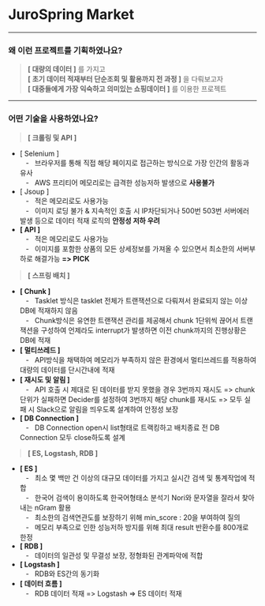 # JuroSpring Market
------------
### 왜 이런 프로젝트를 기획하였나요?
> **[ 대량의 데이터 ]** 를 가지고<br/>
> **[ 초기 데이터 적재부터 단순조회 및 활용까지 전 과정 ]** 을 다뤄보고자<br/>
> **[ 대중들에게 가장 익숙하고 의미있는 쇼핑데이터 ]** 를 이용한 프로젝트<br/>
------------
### 어떤 기술을 사용하였나요?
> **[ 크롤링 및 API ]**
+ [ Selenium ] <br/>&nbsp;&nbsp;&nbsp;-&nbsp;&nbsp;&nbsp;브라우저를 통해 직접 해당 페이지로 접근하는 방식으로 가장 인간의 활동과 유사<br/>&nbsp;&nbsp;&nbsp;-&nbsp;&nbsp;&nbsp;AWS 프리티어 메모리로는 급격한 성능저하 발생으로 **사용불가** <br/>
+ [ Jsoup ] <br/>&nbsp;&nbsp;&nbsp;-&nbsp;&nbsp;&nbsp;적은 메모리로도 사용가능<br/>&nbsp;&nbsp;&nbsp;-&nbsp;&nbsp;&nbsp;이미지 로딩 불가 & 지속적인 호출 시 IP차단되거나 500번 503번 서버에러 발생 등으로 데이터 적재 로직의 **안정성 저하 우려** <br/>
+ **[ API ]** <br/>&nbsp;&nbsp;&nbsp;-&nbsp;&nbsp;&nbsp;적은 메모리로도 사용가능<br/>&nbsp;&nbsp;&nbsp;-&nbsp;&nbsp;&nbsp;이미지를 포함한 상품의 모든 상세정보를 가져올 수 있으면서 최소한의 서버부하로 해결가능 **=> PICK** <br/>
> **[ 스프링 배치 ]**
+ **[ Chunk ]** <br/>&nbsp;&nbsp;&nbsp;-&nbsp;&nbsp;&nbsp;Tasklet 방식은 tasklet 전체가 트랜잭션으로 다뤄져서 완료되지 않는 이상 DB에 적재하지 않음<br/>&nbsp;&nbsp;&nbsp;-&nbsp;&nbsp;&nbsp;Chunk방식은 유연한 트랜잭션 관리를 제공해서 chunk 1단위씩 끊어서 트랜잭션을 구성하여 언제라도 interrupt가 발생하면 이전 chunk까지의 진행상황은 DB에 적재<br/>
+ **[ 멀티쓰레드 ]** <br/>&nbsp;&nbsp;&nbsp;-&nbsp;&nbsp;&nbsp;API방식을 채택하여 메모리가 부족하지 않은 환경에서 멀티쓰레드를 적용하여 대량의 데이터를 단시간내에 적재<br/>
+ **[ 재시도 및 알림 ]** <br/>&nbsp;&nbsp;&nbsp;-&nbsp;&nbsp;&nbsp;API 호출 시 제대로 된 데이터를 받지 못했을 경우 3번까지 재시도 => chunk단위가 실패하면 Decider를 설정하여 3번까지 해당 chunk를 재시도 => 모두 실패 시 Slack으로 알림을 띄우도록 설계하여 안정성 보장<br/>
+ **[ DB Connection ]** <br/>&nbsp;&nbsp;&nbsp;-&nbsp;&nbsp;&nbsp;DB Connection open시 list형태로 트랙킹하고 배치종료 전 DB Connection 모두 close하도록 설계<br/>
> **[ ES, Logstash, RDB ]**
+ **[ ES ]** <br/>&nbsp;&nbsp;&nbsp;-&nbsp;&nbsp;&nbsp;최소 몇 백만 건 이상의 대규모 데이터를 가지고 실시간 검색 및 통계작업에 적합<br/>&nbsp;&nbsp;&nbsp;-&nbsp;&nbsp;&nbsp;한국어 검색이 용이하도록 한국어형태소 분석기 Nori와 문자열을 잘라서 찾아내는 nGram 활용<br/>&nbsp;&nbsp;&nbsp;-&nbsp;&nbsp;&nbsp;최소한의 검색연관도를 보장하기 위해 min_score : 20을 부여하여 질의<br/>&nbsp;&nbsp;&nbsp;-&nbsp;&nbsp;&nbsp;메모리 부족으로 인한 성능저하 방지를 위해 최대 result 반환수를 800개로 한정<br/>
+ **[ RDB ]** <br/>&nbsp;&nbsp;&nbsp;-&nbsp;&nbsp;&nbsp;데이터의 일관성 및 무결성 보장, 정형화된 관계파악에 적합<br/>
+ **[ Logstash ]** <br/>&nbsp;&nbsp;&nbsp;-&nbsp;&nbsp;&nbsp;RDB와 ES간의 동기화<br/>
+ **[ 데이터 흐름 ]** <br/>&nbsp;&nbsp;&nbsp;-&nbsp;&nbsp;&nbsp;RDB 데이터 적재 => Logstash => ES 데이터 적재<br/>
